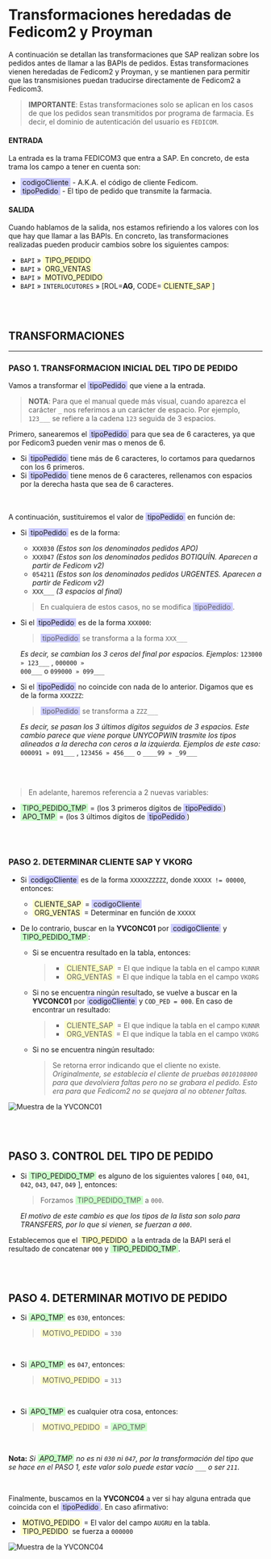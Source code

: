# Transformaciones heredadas de Fedicom2 y Proyman


A continuación se detallan las transformaciones que SAP realizan sobre los pedidos antes de llamar a las BAPIs de pedidos.
Estas transformaciones vienen heredadas de Fedicom2 y Proyman, y se mantienen para permitir que las transmisiones puedan
traducirse directamente de Fedicom2 a Fedicom3.

> **IMPORTANTE**: Estas transformaciones solo se aplican en los casos de que los pedidos sean transmitidos por programa de farmacia. Es decir, el dominio de autenticación del usuario es `FEDICOM`.


#### **ENTRADA**
La entrada es la trama FEDICOM3 que entra a SAP. En concreto, de esta trama los campo a tener en cuenta son:
 
- <span style="background: #ccccff">&nbsp;codigoCliente&nbsp;</span> - A.K.A. el código de cliente Fedicom.
- <span style="background: #ccccff">&nbsp;tipoPedido&nbsp;</span> - El tipo de pedido que transmite la farmacia.
    

#### **SALIDA**
Cuando hablamos de la salida, nos estamos refiriendo a los valores con los que hay que llamar a las BAPIs.
En concreto, las transformaciones realizadas pueden producir cambios sobre los siguientes campos:

- `BAPI` &raquo; <span style="background: #ffffcc">&nbsp;TIPO_PEDIDO&nbsp;</span>
- `BAPI` &raquo; <span style="background: #ffffcc">&nbsp;ORG_VENTAS&nbsp;</span>
- `BAPI` &raquo; <span style="background: #ffffcc">&nbsp;MOTIVO_PEDIDO&nbsp;</span>
- `BAPI` &raquo; `INTERLOCUTORES` &raquo; \[ROL=__AG__, CODE=<span style="background: #ffffcc">&nbsp;CLIENTE_SAP&nbsp;</span>\]


<br>
<br>

## **TRANSFORMACIONES**

---

### **PASO 1**. TRANSFORMACION INICIAL DEL TIPO DE PEDIDO

Vamos a transformar el <span style="background: #ccccff">&nbsp;tipoPedido&nbsp;</span> que viene a la entrada.
> **NOTA**: Para que el manual quede más visual, cuando aparezca el carácter `_` nos referimos a un carácter de espacio. Por ejemplo, `123___` se refiere a la cadena `123` seguida de 3 espacios.

Primero, sanearemos el <span style="background: #ccccff">&nbsp;tipoPedido&nbsp;</span> para que sea de 6 caracteres, ya que por Fedicom3 pueden venir mas o menos de 6.
- Si <span style="background: #ccccff">&nbsp;tipoPedido&nbsp;</span> tiene más de 6 caracteres, lo cortamos para quedarnos con los 6 primeros.
- Si <span style="background: #ccccff">&nbsp;tipoPedido&nbsp;</span> tiene menos de 6 caracteres, rellenamos con espacios por la derecha hasta que sea de 6 caracteres.

<br><br>
A continuación, sustituiremos el valor de <span style="background: #ccccff">&nbsp;tipoPedido&nbsp;</span> en función de:

- Si <span style="background: #ccccff">&nbsp;tipoPedido&nbsp;</span> es de la forma:
    - `XXX030` *(Estos son los denominados pedidos APO)*
    - `XXX047` *(Estos son los denominados pedidos BOTIQUÍN. Aparecen a partir de Fedicom v2)*
    - `054211` *(Estos son los denominados pedidos URGENTES. Aparecen a partir de Fedicom v2)*
    - `XXX___` *(3 espacios al final)*

    > En cualquiera de estos casos, no se modifica <span style="background: #ccccff">&nbsp;tipoPedido&nbsp;</span>.


- Si el <span style="background: #ccccff">&nbsp;tipoPedido&nbsp;</span> es de la forma `XXX000`:
    > <span style="background: #ccccff">&nbsp;tipoPedido&nbsp;</span> se transforma a la forma `XXX___`

    *Es decir, se cambian los 3 ceros del final por espacios. Ejemplos:* <code>123000 &raquo; 123\_\_\_</code> , <code>000000 &raquo; 000\_\_\_</code> o <code>099000 &raquo; 099\_\_\_</code>
    

- Si el <span style="background: #ccccff">&nbsp;tipoPedido&nbsp;</span> no coincide con nada de lo anterior. Digamos que es de la forma `XXXZZZ`:
    > <span style="background: #ccccff">&nbsp;tipoPedido&nbsp;</span> se transforma a `ZZZ___`

    *Es decir, se pasan los 3 últimos dígitos seguidos de 3 espacios. Este cambio parece que viene porque UNYCOPWIN trasmite los tipos alineados a la derecha con ceros a la izquierda.
    Ejemplos de este caso:* <code>000091 &raquo; 091\_\_\_</code> , <code>123456 &raquo; 456\_\_\_</code> o <code>\_\_\_\_99   &raquo; \_99\_\_\_</code>


<br><br>
> En adelante, haremos referencia a 2 nuevas variables:
- <span style="background: #ccffcc">&nbsp;TIPO_PEDIDO_TMP&nbsp;</span> = (los 3 primeros dígitos de <span style="background: #ccccff">&nbsp;tipoPedido&nbsp;</span>)
- <span style="background: #ccffcc">&nbsp;APO_TMP&nbsp;</span> = (los 3 últimos dígitos de <span style="background: #ccccff">&nbsp;tipoPedido&nbsp;</span>)

<br><br>


### **PASO 2**. DETERMINAR CLIENTE SAP Y VKORG


- Si <span style="background: #ccccff">&nbsp;codigoCliente&nbsp;</span> es de la forma `XXXXXZZZZZ`, donde `XXXXX != 00000`, entonces:
    - <span style="background: #ffffcc">&nbsp;CLIENTE_SAP&nbsp;</span> = <span style="background: #ccccff">&nbsp;codigoCliente&nbsp;</span>
    - <span style="background: #ffffcc">&nbsp;ORG_VENTAS&nbsp;</span> = Determinar en función de `XXXXX`
- De lo contrario, buscar en la __YVCONC01__ por <span style="background: #ccccff">&nbsp;codigoCliente&nbsp;</span> y <span style="background: #ccffcc">&nbsp;TIPO_PEDIDO_TMP&nbsp;</span>:

    -   Si se encuentra resultado en la tabla, entonces:
        > - <span style="background: #ffffcc">&nbsp;CLIENTE_SAP&nbsp;</span> = El que indique la tabla en el campo `KUNNR`
        > - <span style="background: #ffffcc">&nbsp;ORG_VENTAS&nbsp;</span> = El que indique la tabla en el campo `VKORG`
    -   Si no se encuentra ningún resultado, se vuelve a buscar en la __YVCONC01__ por <span style="background: #ccccff">&nbsp;codigoCliente&nbsp;</span> y `COD_PED = 000`. En caso de encontrar un resultado:
        > - <span style="background: #ffffcc">&nbsp;CLIENTE_SAP&nbsp;</span> = El que indique la tabla en el campo `KUNNR`
        > - <span style="background: #ffffcc">&nbsp;ORG_VENTAS&nbsp;</span> = El que indique la tabla en el campo `VKORG`    
    -   Si no se encuentra ningún resultado:
        > Se retorna error indicando que el cliente no existe. *Originalmente, se establecía el cliente de pruebas `0010108000` para que devolviera faltas pero no se grabara el pedido.
        Esto era para que Fedicom2 no se quejara al no obtener faltas.*

![Muestra de la YVCONC01](/img/yvconc01.png)


<br><br>

## **PASO 3**. CONTROL DEL TIPO DE PEDIDO

- Si <span style="background: #ccffcc">&nbsp;TIPO_PEDIDO_TMP&nbsp;</span> es alguno de los siguientes valores [ `040`, `041`, `042`, `043`, `047`, `049` ], entonces:
    > Forzamos <span style="background: #ccffcc">&nbsp;TIPO_PEDIDO_TMP&nbsp;</span> a `000`.
    
    *El motivo de este cambio es que los tipos de la lista son solo para TRANSFERS, por lo que si vienen, se fuerzan a `000`*.


Establecemos que el <span style="background: #ffffcc">&nbsp;TIPO_PEDIDO&nbsp;</span> a la entrada de la BAPI será el resultado de concatenar `000` y <span style="background: #ccffcc">&nbsp;TIPO_PEDIDO_TMP&nbsp;</span>.

<br><br>

## **PASO 4**. DETERMINAR MOTIVO DE PEDIDO

- Si <span style="background: #ccffcc">&nbsp;APO_TMP&nbsp;</span> es `030`, entonces:
    ><span style="background: #ffffcc">&nbsp;MOTIVO_PEDIDO&nbsp;</span> = `330`

<br>

- Si <span style="background: #ccffcc">&nbsp;APO_TMP&nbsp;</span> es `047`, entonces:
    ><span style="background: #ffffcc">&nbsp;MOTIVO_PEDIDO&nbsp;</span> = `313`

<br>

- Si <span style="background: #ccffcc">&nbsp;APO_TMP&nbsp;</span> es cualquier otra cosa, entonces:
    ><span style="background: #ffffcc">&nbsp;MOTIVO_PEDIDO&nbsp;</span> = <span style="background: #ccffcc">&nbsp;APO_TMP&nbsp;</span>

<br>

**Nota:** *Si <span style="background: #ccffcc">&nbsp;APO_TMP&nbsp;</span> no es ni `030` ni `047`, por la transformación del tipo que se hace en el PASO 1, este valor solo puede estar vacío `___` o ser `211`.*

<br>

Finalmente, buscamos en la __YVCONC04__ a ver si hay alguna entrada que coincida con el <span style="background: #ccccff">&nbsp;tipoPedido&nbsp;</span>. En caso afirmativo:

- <span style="background: #ffffcc">&nbsp;MOTIVO_PEDIDO&nbsp;</span> = El valor del campo `AUGRU` en la tabla.
- <span style="background: #ffffcc">&nbsp;TIPO_PEDIDO&nbsp;</span> se fuerza a `000000`

![Muestra de la YVCONC04](/img/yvconc04.png)
<br>